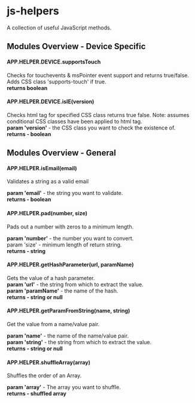 <h1>js-helpers</h1>

<p>A collection of useful JavaScript methods.</p>

<h2>Modules Overview - Device Specific</h2>

<h4>APP.HELPER.DEVICE.supportsTouch</h4>
<p>Checks for touchevents  & msPointer event support and returns true/false. Adds CSS class 'supports-touch' if true.
</br><strong>returns boolean</strong></p>

<h4>APP.HELPER.DEVICE.isIE(version)</h4>
<p>Checks html tag for specified CSS class returns true false. Note: assumes conditional CSS classes have been applied to html tag.<br /><strong>param 'version'</strong> - the CSS class you want to check the existence of.</br><strong>returns - boolean</strong></p>

<h2>Modules Overview - General</h2>

<h4>APP.HELPER.isEmail(email)</h4>
<p>Validates a string as a valid email</br>
<p><strong>param 'email'</strong> - the string you want to validate.</br><strong>returns - boolean</strong></p>

<h4>APP.HELPER.pad(number, size)</h4>
<p>Pads out a number with zeros to a minimum length.</p>
<p><strong>param 'number'</strong> - the number you want to convert.</br>param 'size' - minimum length of return string.</br><strong>returns - string</strong></p>

<h4>APP.HELPER.getHashParameter(url, paramName)</h4>
<p>Gets the value of a hash parameter.</br><strong>param 'url'</strong> - the string from which to extract the value.</br>
<strong>param 'paramName'</strong> - the name of the hash.</br><strong>returns - string or null</strong></p>

<h4>APP.HELPER.getParamFromString(name, string)</h4>
<p>Get the value from a name/value pair.</p>
<p><strong>param 'name'</strong> - the name of the name/value pair.</br>
<strong>param 'string'</strong> - the string from which to extract the value.</br><strong>returns - string or null</strong></p>

<h4>APP.HELPER.shuffleArray(array)</h4>
<p>Shuffles the order of an Array.</p>
<p><strong>param 'array'</strong> - The array you want to shuffle.</br><strong>returns - shuffled array</strong></p>
